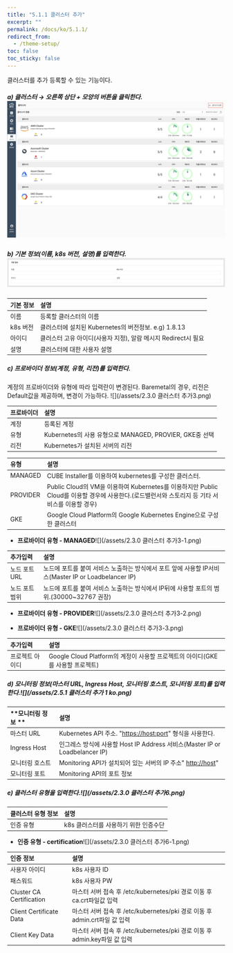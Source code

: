 ```yaml
---
title: "5.1.1 클러스터 추가"
excerpt: ""
permalink: /docs/ko/5.1.1/
redirect_from:
  - /theme-setup/
toc: false
toc_sticky: false
---
```



클러스터를 추가 등록할 수 있는 기능이다.

##### a\) 클러스터 → 오른쪽 상단 + 모양의 버튼을 클릭한다.![](/assets/KR/3.0.0/5.1.1_1.png)

##### b\) 기본 정보\(이름, k8s 버전, 설명\)를 입력한다.![](/assets/KR/2.5.3/5.1.1_2.png)

| **기본 정보** | **설명** |
| :--- | :--- |
| 이름 | 등록할 클러스터의 이름 |
| k8s 버전 | 클러스터에 설치된 Kubernetes의 버전정보. e.g\) 1.8.13 |
| 아이디 | 클러스터 고유 아이디(사용자 지정), 알람 메시지 Redirect시 필요 |
| 설명 | 클러스터에 대한 사용자 설명 |

##### c\) 프로바이더 정보\(계정, 유형, 리전\)를 입력한다.

계정의 프로바이더와 유형에 따라 입력란이 변경된다. Baremetal의 경우, 리전은 Default값을 제공하며, 변경이 가능하다. ![](/assets/2.3.0 클러스터 추가3.png)

| **프로바이더** | **설명** |
| :--- | :--- |
| 계정 | 등록된 계정 |
| 유형 | Kubernetes의 사용 유형으로 MANAGED, PROVIER, GKE중 선택 |
| 리전 | Kubernetes가 설치된 서버의 리전 |

| **유형** | **설명** |
| :--- | :--- |
| MANAGED | CUBE Installer를 이용하여 kubernetes를 구성한 클러스터. |
| PROVIDER | Public Cloud의 VM을 이용하여 Kubernetes를 이용하지만 Public Cloud를 이용할 경우에 사용한다.\(로드밸런서와 스토리지 등 기타 서비스를 이용할 경우\) |
| GKE | Google Cloud Platform의 Google Kubernetes Engine으로 구성한 클러스터 |

* **프로바이더 유형 - MANAGED**![](/assets/2.3.0 클러스터 추가3-1.png)

| **추가입력** | **설명** |
| :--- | :--- |
| 노드 포트 URL | 노드에 포트를 붙여 서비스 노출하는 방식에서 포트 앞에 사용할 IP서비스\(Master IP or Loadbelancer IP\) |
| 노드 포트 범위 | 노드에 포트를 붙여 서비스 노출하는 방식에서 IP뒤에 사용할 포트의 범위.\(30000~32767 권장\) |

* **프로바이더 유형 - PROVIDER**![](/assets/2.3.0 클러스터 추가3-2.png)ㅤ

* **프로바이더 유형 - GKE**![](/assets/2.3.0 클러스터 추가3-3.png)

| **추가입력** | **설명** |
| :--- | :--- |
| 프로젝트 아이디 | Google Cloud Platform의 계정이 사용할 프로젝트의 아이디\(GKE를 사용할 프로젝트\) |

##### d\) 모니터링 정보\(마스터 URL, Ingress Host, 모니터링 호스트, 모니터링 포트\)를 입력한다.![](/assets/2.5.1 클러스터 추가 1 ko.png)

| **모니터링 정보 ** | **설명** |
| :--- | :--- |
| 마스터 URL | Kubernetes API 주소. "[https://host:port](https://host:port)" 형식을 사용한다. |
| Ingress Host | 인그레스 방식에 사용할 Host IP Address 서비스\(Master IP or Loadbelancer IP\) |
| 모니터링 호스트 | Monitoring API가 설치되어 있는 서버의 IP 주소" [http://host](http://host)" |
| 모니터링 포트 | Monitoring API의 포트 정보 |

##### e\) 클러스터 유형을 입력한다.![](/assets/2.3.0 클러스터 추가6.png)

| **클러스터 유형 정보** | **설명** |
| :--- | :--- |
| 인증 유형 | k8s 클러스터를 사용하기 위한 인증수단 |

* **인증 유형 - certification**![](/assets/2.3.0 클러스터 추가6-1.png)

| 인증 정보 | **설명** |
| :--- | :--- |
| 사용자 아이디 | k8s 사용자 ID |
| 패스워드 | k8s 사용자 PW |
| Cluster CA Certification | 마스터 서버 접속 후 /etc/kubernetes/pki 경로 이동 후 ca.crt파일값 입력 |
| Client Certificate Data | 마스터 서버 접속 후 /etc/kubernetes/pki 경로 이동 후 admin.crt파일 값 입력 |
| Client Key Data | 마스터 서버 접속 후 /etc/kubernetes/pki 경로 이동 후 admin.key파일 값 입력 |
